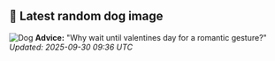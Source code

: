## 🐶 Latest random dog image
![Dog](https://images.dog.ceo/breeds/dachshund/dachshund-6.jpg)
**Advice:** "Why wait until valentines day for a romantic gesture?"
*Updated: 2025-09-30 09:36 UTC*
